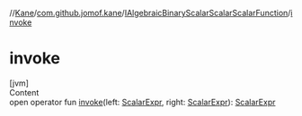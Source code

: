 //[Kane](../../index.md)/[com.github.jomof.kane](../index.md)/[IAlgebraicBinaryScalarScalarScalarFunction](index.md)/[invoke](invoke.md)



# invoke  
[jvm]  
Content  
open operator fun [invoke](invoke.md)(left: [ScalarExpr](../-scalar-expr/index.md), right: [ScalarExpr](../-scalar-expr/index.md)): [ScalarExpr](../-scalar-expr/index.md)  



